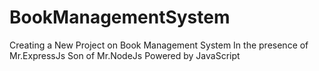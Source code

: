 # BookManagementSystem

Creating a New Project on Book Management System
In the presence of Mr.ExpressJs Son of Mr.NodeJs
Powered by JavaScript 
